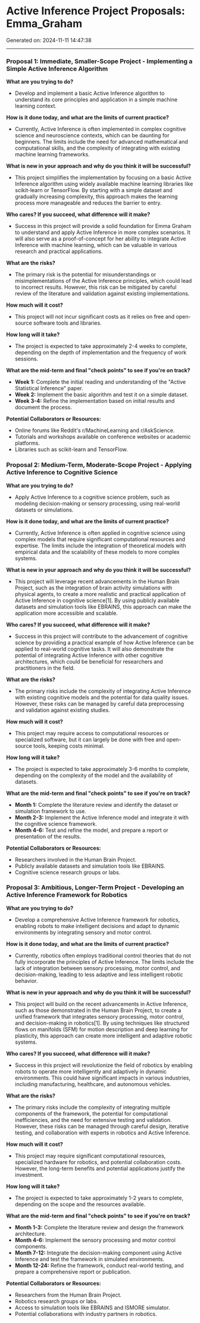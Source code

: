 # Active Inference Project Proposals: Emma_Graham

Generated on: 2024-11-11 14:47:38

---

### Proposal 1: Immediate, Smaller-Scope Project - Implementing a Simple Active Inference Algorithm

**What are you trying to do?**
- Develop and implement a basic Active Inference algorithm to understand its core principles and application in a simple machine learning context.

**How is it done today, and what are the limits of current practice?**
- Currently, Active Inference is often implemented in complex cognitive science and neuroscience contexts, which can be daunting for beginners. The limits include the need for advanced mathematical and computational skills, and the complexity of integrating with existing machine learning frameworks.

**What is new in your approach and why do you think it will be successful?**
- This project simplifies the implementation by focusing on a basic Active Inference algorithm using widely available machine learning libraries like scikit-learn or TensorFlow. By starting with a simple dataset and gradually increasing complexity, this approach makes the learning process more manageable and reduces the barrier to entry.

**Who cares? If you succeed, what difference will it make?**
- Success in this project will provide a solid foundation for Emma Graham to understand and apply Active Inference in more complex scenarios. It will also serve as a proof-of-concept for her ability to integrate Active Inference with machine learning, which can be valuable in various research and practical applications.

**What are the risks?**
- The primary risk is the potential for misunderstandings or misimplementations of the Active Inference principles, which could lead to incorrect results. However, this risk can be mitigated by careful review of the literature and validation against existing implementations.

**How much will it cost?**
- This project will not incur significant costs as it relies on free and open-source software tools and libraries.

**How long will it take?**
- The project is expected to take approximately 2-4 weeks to complete, depending on the depth of implementation and the frequency of work sessions.

**What are the mid-term and final "check points" to see if you're on track?**
- **Week 1:** Complete the initial reading and understanding of the "Active Statistical Inference" paper.
- **Week 2:** Implement the basic algorithm and test it on a simple dataset.
- **Week 3-4:** Refine the implementation based on initial results and document the process.

**Potential Collaborators or Resources:**
- Online forums like Reddit's r/MachineLearning and r/AskScience.
- Tutorials and workshops available on conference websites or academic platforms.
- Libraries such as scikit-learn and TensorFlow.

### Proposal 2: Medium-Term, Moderate-Scope Project - Applying Active Inference to Cognitive Science

**What are you trying to do?**
- Apply Active Inference to a cognitive science problem, such as modeling decision-making or sensory processing, using real-world datasets or simulations.

**How is it done today, and what are the limits of current practice?**
- Currently, Active Inference is often applied in cognitive science using complex models that require significant computational resources and expertise. The limits include the integration of theoretical models with empirical data and the scalability of these models to more complex systems.

**What is new in your approach and why do you think it will be successful?**
- This project will leverage recent advancements in the Human Brain Project, such as the integration of brain activity simulations with physical agents, to create a more realistic and practical application of Active Inference in cognitive science[1]. By using publicly available datasets and simulation tools like EBRAINS, this approach can make the application more accessible and scalable.

**Who cares? If you succeed, what difference will it make?**
- Success in this project will contribute to the advancement of cognitive science by providing a practical example of how Active Inference can be applied to real-world cognitive tasks. It will also demonstrate the potential of integrating Active Inference with other cognitive architectures, which could be beneficial for researchers and practitioners in the field.

**What are the risks?**
- The primary risks include the complexity of integrating Active Inference with existing cognitive models and the potential for data quality issues. However, these risks can be managed by careful data preprocessing and validation against existing studies.

**How much will it cost?**
- This project may require access to computational resources or specialized software, but it can largely be done with free and open-source tools, keeping costs minimal.

**How long will it take?**
- The project is expected to take approximately 3-6 months to complete, depending on the complexity of the model and the availability of datasets.

**What are the mid-term and final "check points" to see if you're on track?**
- **Month 1:** Complete the literature review and identify the dataset or simulation framework to use.
- **Month 2-3:** Implement the Active Inference model and integrate it with the cognitive science framework.
- **Month 4-6:** Test and refine the model, and prepare a report or presentation of the results.

**Potential Collaborators or Resources:**
- Researchers involved in the Human Brain Project.
- Publicly available datasets and simulation tools like EBRAINS.
- Cognitive science research groups or labs.

### Proposal 3: Ambitious, Longer-Term Project - Developing an Active Inference Framework for Robotics

**What are you trying to do?**
- Develop a comprehensive Active Inference framework for robotics, enabling robots to make intelligent decisions and adapt to dynamic environments by integrating sensory and motor control.

**How is it done today, and what are the limits of current practice?**
- Currently, robotics often employs traditional control theories that do not fully incorporate the principles of Active Inference. The limits include the lack of integration between sensory processing, motor control, and decision-making, leading to less adaptive and less intelligent robotic behavior.

**What is new in your approach and why do you think it will be successful?**
- This project will build on the recent advancements in Active Inference, such as those demonstrated in the Human Brain Project, to create a unified framework that integrates sensory processing, motor control, and decision-making in robotics[1]. By using techniques like structured flows on manifolds (SFM) for motion description and deep learning for plasticity, this approach can create more intelligent and adaptive robotic systems.

**Who cares? If you succeed, what difference will it make?**
- Success in this project will revolutionize the field of robotics by enabling robots to operate more intelligently and adaptively in dynamic environments. This could have significant impacts in various industries, including manufacturing, healthcare, and autonomous vehicles.

**What are the risks?**
- The primary risks include the complexity of integrating multiple components of the framework, the potential for computational inefficiencies, and the need for extensive testing and validation. However, these risks can be managed through careful design, iterative testing, and collaboration with experts in robotics and Active Inference.

**How much will it cost?**
- This project may require significant computational resources, specialized hardware for robotics, and potential collaboration costs. However, the long-term benefits and potential applications justify the investment.

**How long will it take?**
- The project is expected to take approximately 1-2 years to complete, depending on the scope and the resources available.

**What are the mid-term and final "check points" to see if you're on track?**
- **Month 1-3:** Complete the literature review and design the framework architecture.
- **Month 4-6:** Implement the sensory processing and motor control components.
- **Month 7-12:** Integrate the decision-making component using Active Inference and test the framework in simulated environments.
- **Month 12-24:** Refine the framework, conduct real-world testing, and prepare a comprehensive report or publication.

**Potential Collaborators or Resources:**
- Researchers from the Human Brain Project.
- Robotics research groups or labs.
- Access to simulation tools like EBRAINS and ISMORE simulator.
- Potential collaborations with industry partners in robotics.